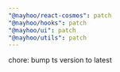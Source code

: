 ```yaml
---
"@nayhoo/react-cosmos": patch
"@nayhoo/hooks": patch
"@nayhoo/ui": patch
"@nayhoo/utils": patch
---
```


chore: bump ts version to latest
